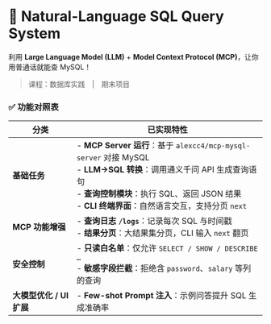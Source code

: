 # 🦉 Natural-Language SQL Query System

利用 **Large Language Model (LLM)** + **Model Context Protocol (MCP)**，让你用普通话就能查 MySQL！

> 课程：数据库实践 | 期末项目

### ✅ 功能对照表

| 分类 | 已实现特性 |
|------|-----------|
| **基础任务** | - **MCP Server 运行**：基于 `alexcc4/mcp-mysql-server` 对接 MySQL<br>- **LLM→SQL 转换**：调用通义千问 API 生成查询语句<br>- **查询控制模块**：执行 SQL、返回 JSON 结果<br>- **CLI 终端界面**：自然语言交互，支持分页 `next` |
| **MCP 功能增强** | - **查询日志 `/logs`**：记录每次 SQL 与时间戳<br>- **结果分页**：大结果集分页，CLI 输入 `next` 翻页 |
| **安全控制** | - **只读白名单**：仅允许 `SELECT / SHOW / DESCRIBE …`<br>- **敏感字段拦截**：拒绝含 `password`、`salary` 等列的查询 |
| **大模型优化 / UI 扩展** | - **Few-shot Prompt 注入**：示例问答提升 SQL 生成准确率 |
